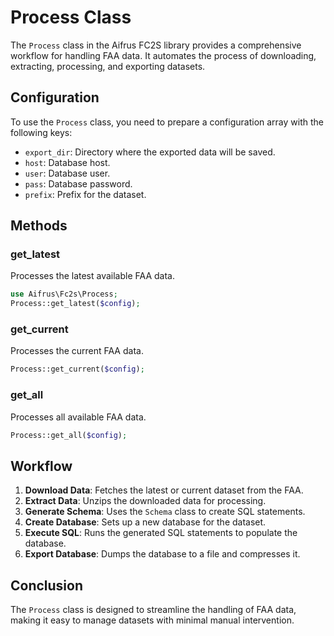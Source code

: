 # Process Class

The `Process` class in the Aifrus FC2S library provides a comprehensive workflow for handling FAA data. It automates the process of downloading, extracting, processing, and exporting datasets.

## Configuration

To use the `Process` class, you need to prepare a configuration array with the following keys:

- `export_dir`: Directory where the exported data will be saved.
- `host`: Database host.
- `user`: Database user.
- `pass`: Database password.
- `prefix`: Prefix for the dataset.

## Methods

### get_latest

Processes the latest available FAA data.

```php
use Aifrus\Fc2s\Process;
Process::get_latest($config);
```

### get_current

Processes the current FAA data.

```php
Process::get_current($config);
```

### get_all

Processes all available FAA data.

```php
Process::get_all($config);
```

## Workflow

1. **Download Data**: Fetches the latest or current dataset from the FAA.
2. **Extract Data**: Unzips the downloaded data for processing.
3. **Generate Schema**: Uses the `Schema` class to create SQL statements.
4. **Create Database**: Sets up a new database for the dataset.
5. **Execute SQL**: Runs the generated SQL statements to populate the database.
6. **Export Database**: Dumps the database to a file and compresses it.

## Conclusion

The `Process` class is designed to streamline the handling of FAA data, making it easy to manage datasets with minimal manual intervention.